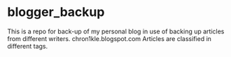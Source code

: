 # blogger_backup

This is a repo for back-up of my personal blog in use of backing up articles from different writers. 
chron1kle.blogspot.com
Articles are classified in different tags.
